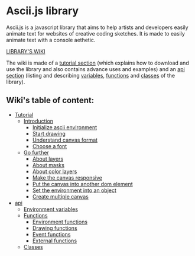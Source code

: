 # Ascii.js library

Ascii.js is a javascript library that aims to help artists and developers easily
animate text for websites of creative coding sketches.
It is made to easily animate text with a console aethetic.

[LIBRARY'S WIKI](https://gitlab.com/cactusfluo/lib-ascii/-/wikis/home)

The wiki is made of a
[tutorial section](https://gitlab.com/cactusfluo/lib-ascii/-/wikis/tutorial/tutorial)
(which explains how to download and use the library and also contains advance
uses and examples) and an
[api section](https://gitlab.com/cactusfluo/lib-ascii/-/wikis/api/api)
(listing and describing
[variables](https://gitlab.com/cactusfluo/lib-ascii/-/wikis/api/environment-variables),
[functions](https://gitlab.com/cactusfluo/lib-ascii/-/wikis/api/functions) and
[classes](https://gitlab.com/cactusfluo/lib-ascii/-/wikis/api/classes)
of the library).

## Wiki's table of content:

- [Tutorial](https://gitlab.com/cactusfluo/lib-ascii/-/wikis/tutorial/tutorial)
	- [Introduction](https://gitlab.com/cactusfluo/lib-ascii/-/wikis/tutorial/introduction/introduction)
		- [Initialize ascii environment](https://gitlab.com/cactusfluo/lib-ascii/-/wikis/tutorial/introduction/initialize-ascii-environment)
		- [Start drawing](https://gitlab.com/cactusfluo/lib-ascii/-/wikis/tutorial/introduction/start-drawing)
		- [Understand canvas format](https://gitlab.com/cactusfluo/lib-ascii/-/wikis/tutorial/introduction/understand-canvas-format)
		- [Choose a font](https://gitlab.com/cactusfluo/lib-ascii/-/wikis/tutorial/introduction/choose-a-font)
	- [Go further](https://gitlab.com/cactusfluo/lib-ascii/-/wikis/tutorial/go-further/go-further)
		- [About layers](https://gitlab.com/cactusfluo/lib-ascii/-/wikis/tutorial/go-further/about-layers)
		- [About masks](https://gitlab.com/cactusfluo/lib-ascii/-/wikis/tutorial/go-further/about-masks)
		- [About color layers](https://gitlab.com/cactusfluo/lib-ascii/-/wikis/tutorial/go-further/about-color-layers)
		- [Make the canvas responsive](https://gitlab.com/cactusfluo/lib-ascii/-/wikis/tutorial/go-further/make-the-canvas-responsive)
		- [Put the canvas into another dom element](https://gitlab.com/cactusfluo/lib-ascii/-/wikis/tutorial/go-further/put-the-canvas-into-another-dom-element)
		- [Set the environment into an object](https://gitlab.com/cactusfluo/lib-ascii/-/wikis/tutorial/go-further/set-the-environment-into-an-object)
		- [Create multiple canvas](https://gitlab.com/cactusfluo/lib-ascii/-/wikis/tutorial/go-further/create-multiple-canvas)
- [api](https://gitlab.com/cactusfluo/lib-ascii/-/wikis/api/api)
	- [Environment variables](https://gitlab.com/cactusfluo/lib-ascii/-/wikis/api/environment-variables)
	- [Functions](https://gitlab.com/cactusfluo/lib-ascii/-/wikis/api/functions)
		- [Environment functions](https://gitlab.com/cactusfluo/lib-ascii/-/wikis/api/environment-functions)
		- [Drawing functions](https://gitlab.com/cactusfluo/lib-ascii/-/wikis/api/drawing-functions)
		- [Event functions](https://gitlab.com/cactusfluo/lib-ascii/-/wikis/api/event-functions)
		- [External functions](https://gitlab.com/cactusfluo/lib-ascii/-/wikis/api/external-functions)
	- [Classes](https://gitlab.com/cactusfluo/lib-ascii/-/wikis/api/classes)

